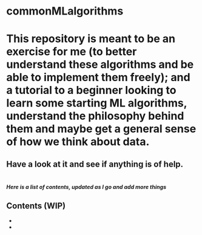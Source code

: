 # commonMLalgorithms
# This repository is meant to be an exercise for me (to better understand these algorithms and be able to implement them freely); and a tutorial to a beginner looking to learn some starting ML algorithms, understand the philosophy behind them and maybe get a general sense of how we think about data.
## Have a look at it and see if anything is of help.
#
##### Here is a list of contents, updated as I go and add more things
## Contents (WIP)
- 
- 

